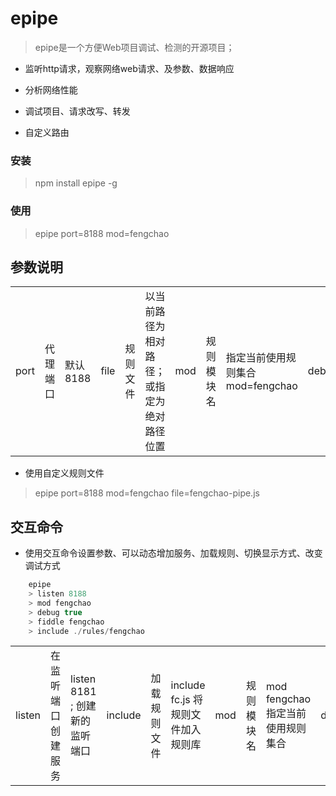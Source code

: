 epipe
=====

> epipe是一个方便Web项目调试、检测的开源项目；

- 监听http请求，观察网络web请求、及参数、数据响应

- 分析网络性能

- 调试项目、请求改写、转发

- 自定义路由


### 安装

> npm install epipe -g

### 使用

> epipe port=8188 mod=fengchao


## 参数说明

<table>
<tr>
<td>port</td> <td>代理端口</td> <td>默认8188</td>
<td>file</td> <td>规则文件</td> <td>以当前路径为相对路径；或指定为绝对路径位置</td>
<td>mod</td> <td>规则模块名</td> <td>指定当前使用规则集合 mod=fengchao</td>
<td>debug</td> <td>调试方式</td> <td>再规则中利用debug切换调试模式 默认debug=false</td>
</tr>
</table>

- 使用自定义规则文件

> epipe port=8188 mod=fengchao file=fengchao-pipe.js

## 交互命令

- 使用交互命令设置参数、可以动态增加服务、加载规则、切换显示方式、改变调试方式

```js
    epipe
    > listen 8188
    > mod fengchao
    > debug true
    > fiddle fengchao
    > include ./rules/fengchao
```

<table>
    <tr>
    <td>listen</td> <td>在监听端口创建服务</td> <td>listen 8181 ; 创建新的监听端口</td>
    <td>include</td> <td>加载规则文件</td> <td>include fc.js 将规则文件加入规则库</td>
    <td>mod</td> <td>规则模块名</td> <td>mod fengchao 指定当前使用规则集合</td>
    <td>debug</td> <td>调试方式</td> <td>debug true 改变调试模式</td>
    <td>showlog</td> <td>显示访问日志</td> <td></td>
    <td>hidelog</td> <td>隐藏访问日志</td> <td>默认即隐藏访问日志</td>
    <td>help</td> <td>显示可用命令及帮助</td> <td></td>
    </tr>
</table>
